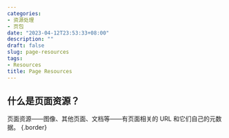 ```yaml
---
categories:
- 资源处理
- 页包
date: "2023-04-12T23:53:33+08:00"
description: ""
draft: false
slug: page-resources
tags:
- Resources
title: Page Resources
---
```


## 什么是页面资源？

页面资源——图像、其他页面、文档等——有页面相关的 URL 和它们自己的元数据。
{.border}
